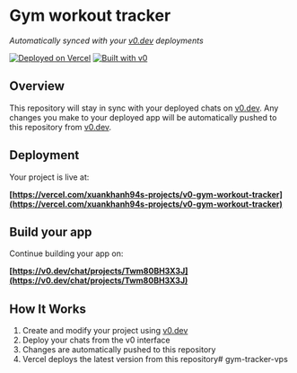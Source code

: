 # Gym workout tracker

*Automatically synced with your [v0.dev](https://v0.dev) deployments*

[![Deployed on Vercel](https://img.shields.io/badge/Deployed%20on-Vercel-black?style=for-the-badge&logo=vercel)](https://vercel.com/xuankhanh94s-projects/v0-gym-workout-tracker)
[![Built with v0](https://img.shields.io/badge/Built%20with-v0.dev-black?style=for-the-badge)](https://v0.dev/chat/projects/Twm80BH3X3J)

## Overview

This repository will stay in sync with your deployed chats on [v0.dev](https://v0.dev).
Any changes you make to your deployed app will be automatically pushed to this repository from [v0.dev](https://v0.dev).

## Deployment

Your project is live at:

**[https://vercel.com/xuankhanh94s-projects/v0-gym-workout-tracker](https://vercel.com/xuankhanh94s-projects/v0-gym-workout-tracker)**

## Build your app

Continue building your app on:

**[https://v0.dev/chat/projects/Twm80BH3X3J](https://v0.dev/chat/projects/Twm80BH3X3J)**

## How It Works

1. Create and modify your project using [v0.dev](https://v0.dev)
2. Deploy your chats from the v0 interface
3. Changes are automatically pushed to this repository
4. Vercel deploys the latest version from this repository#   g y m - t r a c k e r - v p s  
 